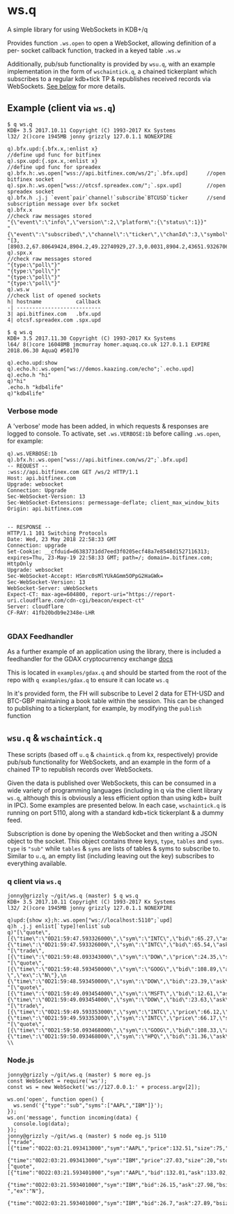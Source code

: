 # ws.q

A simple library for using WebSockets in KDB+/q

Provides function `.ws.open` to open a WebSocket, allowing definition of a per-
socket callback function, tracked in a keyed table `.ws.w`

Additionally, pub/sub functionality is provided by `wsu.q`, with an example
implementation in the form of `wschaintick.q`, a chained tickerplant which
subscribes to a regular kdb+tick TP & republishes received records via 
WebSockets. [See below](#wsuq--wschaintickq) for more details.

## Example (client via `ws.q`)

```
$ q ws.q
KDB+ 3.5 2017.10.11 Copyright (C) 1993-2017 Kx Systems
l32/ 2()core 1945MB jonny grizzly 127.0.1.1 NONEXPIRE

q).bfx.upd:{.bfx.x,:enlist x}                                   //define upd func for bitfinex
q).spx.upd:{.spx.x,:enlist x}                                   //define upd func for spreadex
q).bfx.h:.ws.open["wss://api.bitfinex.com/ws/2";`.bfx.upd]      //open bitfinex socket
q).spx.h:.ws.open["wss://otcsf.spreadex.com/";`.spx.upd]        //open spreadex socket
q).bfx.h .j.j `event`pair`channel!`subscribe`BTCUSD`ticker      //send subscription message over bfx socket
q).bfx.x                                                        //check raw messages stored
"{\"event\":\"info\",\"version\":2,\"platform\":{\"status\":1}}"
"{\"event\":\"subscribed\",\"channel\":\"ticker\",\"chanId\":3,\"symbol\":\"tBTCUSD\",\"pair\":\"BTCUSD\"}"
"[3,[8903.2,67.80649424,8904.2,49.22740929,27.3,0.0031,8904.2,43651.93267067,9177.5,8752]]"
q).spx.x                                                        //check raw messages stored
"{type:\"poll\"}"
"{type:\"poll\"}"
"{type:\"poll\"}"
"{type:\"poll\"}"
q).ws.w                                                         //check list of opened sockets
h| hostname           callback
-| ---------------------------
3| api.bitfinex.com   .bfx.upd
4| otcsf.spreadex.com .spx.upd
```

```
$ q ws.q
KDB+ 3.5 2017.11.30 Copyright (C) 1993-2017 Kx Systems
l64/ 8()core 16048MB jmcmurray homer.aquaq.co.uk 127.0.1.1 EXPIRE 2018.06.30 AquaQ #50170

q).echo.upd:show
q).echo.h:.ws.open["ws://demos.kaazing.com/echo";`.echo.upd]
q).echo.h "hi"
q)"hi"
.echo.h "kdb4life"
q)"kdb4life"
```

### Verbose mode

A 'verbose' mode has been added, in which requests & responses are logged to
console. To activate, set `.ws.VERBOSE:1b` before calling `.ws.open`, for
example:

```
q).ws.VERBOSE:1b
q).bfx.h:.ws.open["wss://api.bitfinex.com/ws/2";`.bfx.upd]
-- REQUEST --
:wss://api.bitfinex.com GET /ws/2 HTTP/1.1
Host: api.bitfinex.com
Upgrade: websocket
Connection: Upgrade
Sec-WebSocket-Version: 13
Sec-WebSocket-Extensions: permessage-deflate; client_max_window_bits
Origin: api.bitfinex.com


-- RESPONSE --
HTTP/1.1 101 Switching Protocols
Date: Wed, 23 May 2018 22:58:33 GMT
Connection: upgrade
Set-Cookie: __cfduid=d6383731dd7eed3f0205ecf48a7e8548d1527116313; expires=Thu, 23-May-19 22:58:33 GMT; path=/; domain=.bitfinex.com; HttpOnly
Upgrade: websocket
Sec-WebSocket-Accept: HSmrc0sMlYUkAGmm5OPpG2HaGWk=
Sec-WebSocket-Version: 13
WebSocket-Server: uWebSockets
Expect-CT: max-age=604800, report-uri="https://report-uri.cloudflare.com/cdn-cgi/beacon/expect-ct"
Server: cloudflare
CF-RAY: 41fb20bdb9e2348e-LHR


```

### GDAX Feedhandler

As a further example of an application using the library, there is included
a feedhandler for the GDAX cryptocurrency exchange [docs](https://docs.gdax.com/#websocket-feed)

This is located in `examples/gdax.q` and should be started from the root of the repo
with `q examples/gdax.q` to ensure it can locate `ws.q`

In it's provided form, the FH will subscribe to Level 2 data for ETH-USD and BTC-GBP
maintaining a book table within the session. This can be changed to publishing to a 
tickerplant, for example, by modifying the `publish` function

## `wsu.q` & `wschaintick.q`

These scripts (based off `u.q` & `chaintick.q` from kx, respectively) provide pub/sub
functionality for WebSockets, and an example in the form of a chained TP to republish
records over WebSockets.

Given the data is published over WebSockets, this can be consumed in a wide variety of
programming languages (including in q via the client library `ws.q`, although this is
obviously a less efficient option than using kdb+ built in IPC). Some examples are
presented below. In each case, `wschaintick.q` is running on port 5110, along with
a standard kdb+tick tickerplant & a dummy feed.

Subscription is done by opening the WebSocket and then writing a JSON object to the
socket. This object contains three keys, `type`, `tables` and `syms`. `type` is `"sub"`
while `tables` & `syms` are lists of tables & syms to subscribe to. Similar to `u.q`,
an empty list (including leaving out the key) subscribes to everything available.

### q client via `ws.q`

```
jonny@grizzly ~/git/ws.q (master) $ q ws.q
KDB+ 3.5 2017.10.11 Copyright (C) 1993-2017 Kx Systems
l32/ 2()core 1945MB jonny grizzly 127.0.1.1 NONEXPIRE

q)upd:{show x};h:.ws.open["ws://localhost:5110";`upd]
q)h .j.j enlist[`type]!enlist`sub
q)"[\"quote\",[{\"time\":\"0D21:59:47.593326000\",\"sym\":\"INTC\",\"bid\":65.27,\"ask\":66.32,\"bsize\":47,\"asize\":67,\"mode\":\"A\",\"ex\":\"N\"},\n {\"time\":\"0D21:59:47.593326000\",\"sym\":\"INTC\",\"bid\":65.54,\"ask\":67.03,\"b..
"[\"trade\",[{\"time\":\"0D21:59:48.093343000\",\"sym\":\"DOW\",\"price\":24.35,\"size\":24,\"stop\":false,\"cond\":\"A\",\"ex\":\"O\"}]]"
"[\"quote\",[{\"time\":\"0D21:59:48.593450000\",\"sym\":\"GOOG\",\"bid\":108.89,\"ask\":109.99,\"bsize\":54,\"asize\":49,\"mode\":\" \",\"ex\":\"N\"},\n {\"time\":\"0D21:59:48.593450000\",\"sym\":\"DOW\",\"bid\":23.39,\"ask\":25.24,\".. 
"[\"quote\",[{\"time\":\"0D21:59:49.093454000\",\"sym\":\"MSFT\",\"bid\":12.61,\"ask\":13.07,\"bsize\":44,\"asize\":45,\"mode\":\"A\",\"ex\":\"N\"},\n {\"time\":\"0D21:59:49.093454000\",\"sym\":\"DOW\",\"bid\":23.63,\"ask\":24.29,\"bs..
"[\"trade\",[{\"time\":\"0D21:59:49.593353000\",\"sym\":\"INTC\",\"price\":66.12,\"size\":66,\"stop\":false,\"cond\":\"E\",\"ex\":\"N\"},\n {\"time\":\"0D21:59:49.593353000\",\"sym\":\"INTC\",\"price\":66.17,\"size\":72,\"stop\":false..
"[\"quote\",[{\"time\":\"0D21:59:50.093468000\",\"sym\":\"GOOG\",\"bid\":108.33,\"ask\":109.98,\"bsize\":51,\"asize\":44,\"mode\":\"Z\",\"ex\":\"N\"},\n {\"time\":\"0D21:59:50.093468000\",\"sym\":\"HPQ\",\"bid\":31.36,\"ask\":31.62,\"..
\\
```

### Node.js

```
jonny@grizzly ~/git/ws.q (master) $ more eg.js
const WebSocket = require('ws');
const ws = new WebSocket('ws://127.0.0.1:' + process.argv[2]);

ws.on('open', function open() {
  ws.send('{"type":"sub","syms":["AAPL","IBM"]}');
});
ws.on('message', function incoming(data) {
  console.log(data);
});
jonny@grizzly ~/git/ws.q (master) $ node eg.js 5110
["trade",[{"time":"0D22:03:21.093413000","sym":"AAPL","price":132.51,"size":75,"stop":false,"cond":"G","ex":"N"},
 {"time":"0D22:03:21.093413000","sym":"IBM","price":27.03,"size":20,"stop":false,"cond":"A","ex":"N"}]]
["quote",[{"time":"0D22:03:21.593401000","sym":"AAPL","bid":132.01,"ask":133.02,"bsize":32,"asize":77,"mode":"Z","ex":"N"},
 {"time":"0D22:03:21.593401000","sym":"IBM","bid":26.15,"ask":27.98,"bsize":21,"asize":17,"mode":" ","ex":"N"},
 {"time":"0D22:03:21.593401000","sym":"IBM","bid":26.7,"ask":27.89,"bsize":37,"asize":83,"mode":"R","ex":"N"}]]
```
